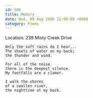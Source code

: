 ```yaml
---
id: 506
title: Memory
date: Wed, 09 Aug 2006 12:00:00 +0000
category: Poems
---
```


Location: 239 Misty Creek Drive

    Only the soft rains do I hear...  
    The sheets of water on my back;  
    the thunder and wind.

    For all of the noise  
    there is the deepest silence.  
    My footfalls are a clamor.

    I walk the shores  
    of a swollen river,  
    the nighttime at my back.


